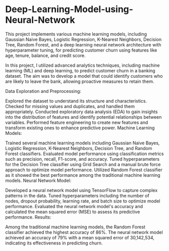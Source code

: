 # Deep-Learning-Model-using-Neural-Network
This project implements various machine learning models, including Gaussian Naive Bayes, Logistic Regression, K-Nearest Neighbors, Decision Tree, Random Forest, and a deep learning neural network architecture with hyperparameter tuning, for predicting customer churn using features like age, tenure, balance, and credit score.

In this project, I utilized advanced analytics techniques, including machine learning (ML) and deep learning, to predict customer churn in a banking dataset. The aim was to develop a model that could identify customers who are likely to leave the bank, allowing proactive measures to retain them.

Data Exploration and Preprocessing:

Explored the dataset to understand its structure and characteristics.
Checked for missing values and duplicates, and handled them appropriately.
Conducted exploratory data analysis (EDA) to gain insights into the distribution of features and identify potential relationships between variables.
Performed feature engineering to create new features and transform existing ones to enhance predictive power.
Machine Learning Models:

Trained several machine learning models including Gaussian Naive Bayes, Logistic Regression, K-Nearest Neighbors, Decision Tree, and Random Forest classifiers.
Evaluated model performance using classification metrics such as precision, recall, F1-score, and accuracy.
Tuned hyperparameters for the Decision Tree classifier using Grid Search and a manual brute force approach to optimize model performance.
Utilized Random Forest classifier as it showed the best performance among the traditional machine learning models.
Neural Network Model:

Developed a neural network model using TensorFlow to capture complex patterns in the data.
Tuned hyperparameters including the number of nodes, dropout probability, learning rate, and batch size to optimize model performance.
Evaluated the neural network model's accuracy and calculated the mean squared error (MSE) to assess its predictive performance.
Results:

Among the traditional machine learning models, the Random Forest classifier achieved the highest accuracy of 86%.
The neural network model achieved an accuracy of 79% with a mean squared error of 30,142,534, indicating its effectiveness in predicting churn.
